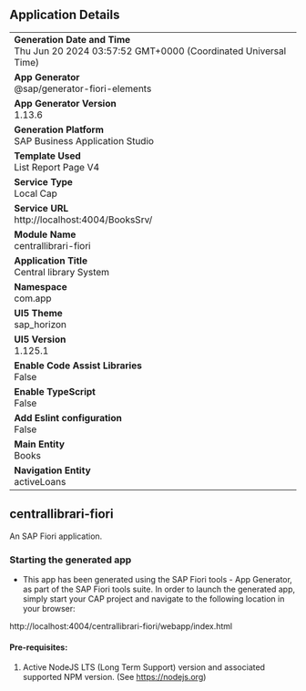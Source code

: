 ## Application Details
|               |
| ------------- |
|**Generation Date and Time**<br>Thu Jun 20 2024 03:57:52 GMT+0000 (Coordinated Universal Time)|
|**App Generator**<br>@sap/generator-fiori-elements|
|**App Generator Version**<br>1.13.6|
|**Generation Platform**<br>SAP Business Application Studio|
|**Template Used**<br>List Report Page V4|
|**Service Type**<br>Local Cap|
|**Service URL**<br>http://localhost:4004/BooksSrv/
|**Module Name**<br>centrallibrari-fiori|
|**Application Title**<br>Central library System|
|**Namespace**<br>com.app|
|**UI5 Theme**<br>sap_horizon|
|**UI5 Version**<br>1.125.1|
|**Enable Code Assist Libraries**<br>False|
|**Enable TypeScript**<br>False|
|**Add Eslint configuration**<br>False|
|**Main Entity**<br>Books|
|**Navigation Entity**<br>activeLoans|

## centrallibrari-fiori

An SAP Fiori application.

### Starting the generated app

-   This app has been generated using the SAP Fiori tools - App Generator, as part of the SAP Fiori tools suite.  In order to launch the generated app, simply start your CAP project and navigate to the following location in your browser:

http://localhost:4004/centrallibrari-fiori/webapp/index.html

#### Pre-requisites:

1. Active NodeJS LTS (Long Term Support) version and associated supported NPM version.  (See https://nodejs.org)


